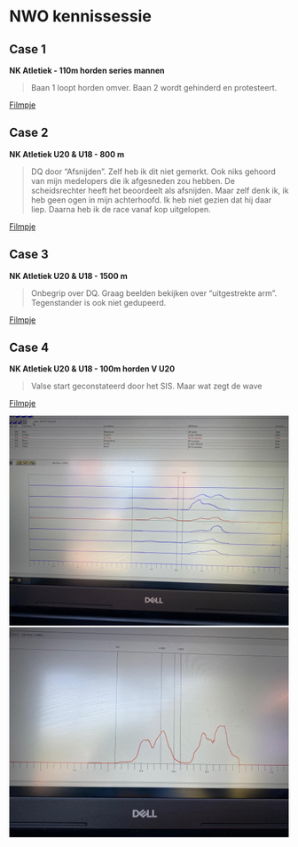 # NWO kennissessie

## Case 1

**NK Atletiek - 110m horden series mannen**

> Baan 1 loopt horden omver.
> Baan 2 wordt gehinderd en protesteert.

[Filmpje](https://www.youtube.com/watch?v=8wB6Vckn-0o)



## Case 2

**NK Atletiek U20 & U18 - 800 m**

> DQ door “Afsnijden”. 
> Zelf heb ik dit niet gemerkt. Ook niks gehoord van mijn medelopers die ik afgesneden zou hebben. 
> De scheidsrechter heeft het beoordeelt als afsnijden. 
> Maar zelf denk ik, ik heb geen ogen in mijn achterhoofd. 
> Ik heb niet gezien dat hij daar liep. 
> Daarna heb ik de race vanaf kop uitgelopen.

[Filmpje](https://www.youtube.com/watch?v=cu25iLsiYh0)



## Case 3

**NK Atletiek U20 & U18 - 1500 m**

> Onbegrip over DQ. 
> Graag beelden bekijken over “uitgestrekte arm”. Tegenstander is ook niet gedupeerd.

[Filmpje](https://www.youtube.com/watch?v=lCkRanaIFck)



## Case 4

**NK Atletiek U20 & U18 - 100m horden V U20**

> Valse start geconstateerd door het SIS.
> Maar wat zegt de wave

[Filmpje](https://www.youtube.com/watch?v=vlH6iVGXfHc)


![Waveform](/Waveform-combined.jpeg)
![Waveform](/Waveform-single.jpeg)

